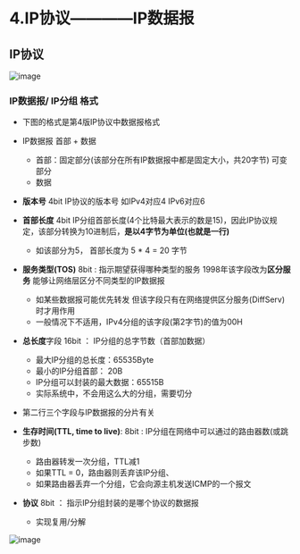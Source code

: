 

# 4.IP协议————IP数据报  

## IP协议  

![image](https://user-images.githubusercontent.com/58176267/162138193-ef71db6b-b626-4f1a-88d4-6c9d90a58d47.png)

### IP数据报/ IP分组 格式  

* 下图的格式是第4版IP协议中数据报格式  
* IP数据报  首部 + 数据
    * 首部：固定部分(该部分在所有IP数据报中都是固定大小，共20字节)   可变部分  
    * 数据

* **版本号** 4bit  IP协议的版本号   如IPv4对应4    IPv6对应6
* **首部长度** 4bit  IP分组首部长度(4个比特最大表示的数是15)，因此IP协议规定，该部分转换为10进制后，**是以4字节为单位(也就是一行)**  
    * 如该部分为5， 首部长度为 5 * 4 = 20 字节 
* **服务类型(TOS)**  8bit : 指示期望获得哪种类型的服务  1998年该字段改为**区分服务**  能够让网络层区分不同类型的IP数据报 
    * 如某些数据报可能优先转发  但该字段只有在网络提供区分服务(DiffServ)时才用作用 
    * 一般情况下不适用，IPv4分组的该字段(第2字节)的值为00H
* **总长度**字段  16bit ： IP分组的总字节数（首部加数据）
    * 最大IP分组的总长度：65535Byte 
    * 最小的IP分组首部： 20B
    * IP分组可以封装的最大数据：65515B
    * 实际系统中，不会用这么大的分组，需要切分
* 第二行三个字段与IP数据报的分片有关  
* **生存时间(TTL, time to live)**: 8bit : IP分组在网络中可以通过的路由器数(或跳步数)  
    * 路由器转发一次分组，TTL减1  
    * 如果TTL = 0，路由器则丢弃该IP分组、
    * 如果路由器丢弃一个分组，它会向源主机发送ICMP的一个报文 
* **协议** 8bit ： 指示IP分组封装的是哪个协议的数据报
    * 实现复用/分解   




![image](https://user-images.githubusercontent.com/58176267/162139650-a7eeb77c-c76d-40e2-95f7-5bed693db035.png)


